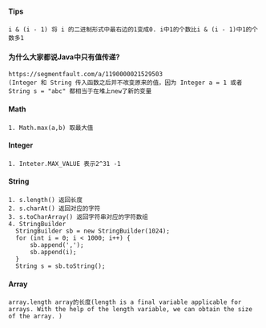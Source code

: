 #### Tips
```
i & (i - 1) 将 i 的二进制形式中最右边的1变成0. i中1的个数比i & (i - 1)中1的个数多1
```
#### 为什么大家都说Java中只有值传递?
```
https://segmentfault.com/a/1190000021529503
(Integer 和 String 传入函数之后并不改变原来的值，因为 Integer a = 1 或者 String s = "abc" 都相当于在堆上new了新的变量
```

#### Math
```
1. Math.max(a,b) 取最大值
```
#### Integer
```
1. Inteter.MAX_VALUE 表示2^31 -1
```

#### String
```
1. s.length() 返回长度
2. s.charAt() 返回对应的字符
3. s.toCharArray() 返回字符串对应的字符数组
4. StringBuilder
  StringBuilder sb = new StringBuilder(1024);
  for (int i = 0; i < 1000; i++) {
      sb.append(',');
      sb.append(i);
  }
  String s = sb.toString();
```
#### Array
```
array.length array的长度(length is a final variable applicable for arrays. With the help of the length variable, we can obtain the size of the array. )
```
